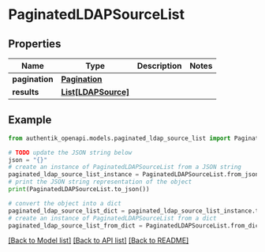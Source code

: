 # PaginatedLDAPSourceList


## Properties

Name | Type | Description | Notes
------------ | ------------- | ------------- | -------------
**pagination** | [**Pagination**](Pagination.md) |  | 
**results** | [**List[LDAPSource]**](LDAPSource.md) |  | 

## Example

```python
from authentik_openapi.models.paginated_ldap_source_list import PaginatedLDAPSourceList

# TODO update the JSON string below
json = "{}"
# create an instance of PaginatedLDAPSourceList from a JSON string
paginated_ldap_source_list_instance = PaginatedLDAPSourceList.from_json(json)
# print the JSON string representation of the object
print(PaginatedLDAPSourceList.to_json())

# convert the object into a dict
paginated_ldap_source_list_dict = paginated_ldap_source_list_instance.to_dict()
# create an instance of PaginatedLDAPSourceList from a dict
paginated_ldap_source_list_from_dict = PaginatedLDAPSourceList.from_dict(paginated_ldap_source_list_dict)
```
[[Back to Model list]](../README.md#documentation-for-models) [[Back to API list]](../README.md#documentation-for-api-endpoints) [[Back to README]](../README.md)


